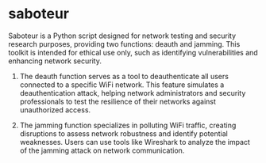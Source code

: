# saboteur
Saboteur is a Python script designed for network testing and security research purposes, providing two functions: deauth and jamming. This toolkit is intended for ethical use only, such as identifying vulnerabilities and enhancing network security. 

1. The deauth function serves as a tool to deauthenticate all users connected to a specific WiFi network. This feature simulates a deauthentication attack, helping network administrators and security professionals to test the resilience of their networks against unauthorized access.

2. The jamming function specializes in polluting WiFi traffic, creating disruptions to assess network robustness and identify potential weaknesses. Users can use tools like Wireshark to analyze the impact of the jamming attack on network communication.
